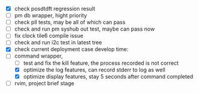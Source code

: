 - [x] check posdtdft regression result
- [ ] pm db wrapper, hight priority
- [ ] check pll tests, may be all of which can pass
- [ ] check and run pm syshub out test, maybe can pass now
- [ ] fix clock tile6 compile issue
- [ ] check and run i2c test in latest tree
- [x] check current deployment case
develop time:
- [ ] command wrapper, 
	- [ ] test and fix the kill feature, the process recorded is not correct
	- [x] optimize the log features, can record stderr to log as well
	- [x] optimize display features, stay 5 seconds after command completed
- [ ] rvim, project brief stage